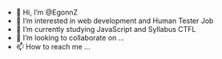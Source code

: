- 👋 Hi, I’m @EgonnZ
- 👀 I’m interested in web development and Human Tester Job
- 🌱 I’m currently studying JavaScript and Syllabus CTFL
- 💞️ I’m looking to collaborate on ...
- 📫 How to reach me ...

<!---
EgonnZ/EgonnZ is a ✨ special ✨ repository because its `README.md` (this file) appears on your GitHub profile.
You can click the Preview link to take a look at your changes.
--->
